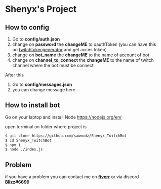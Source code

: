 # Shenyx's Project
## How to config
 1. Go to **config/auth.json**
 2. change on **password** the **changeME**  to oauthToken (you can have this on [twitchtokengenerator](https://twitchtokengenerator.com) and get acces token)
 3. change on **bot_name** the **changeME** to the name of account of bot
 4. change on **channel_to_connect** the **changeME** to the name of twitch channel where the bot must be connect

After this

 1. Go to **config/messages.json**
 2. you can change message here

## How to install bot
Go on your laptop and install Node https://nodejs.org/en/

open terminal on folder where project is
```bash
$ git clone https://github.com/sawmodz/Shenyx_TwitchBot
$ cd Shenyx_TwitchBot
$ npm i
$ node ./index.js
```

## Problem
if you have a problem you can contact me on **[fiverr](https://fr.fiverr.com/darkword62149)** or via discord **Blizz#6699**


